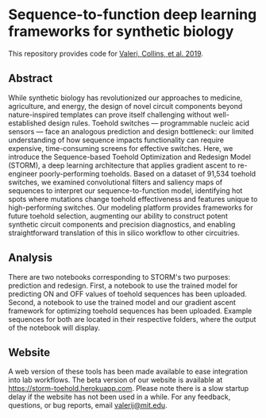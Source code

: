 # Sequence-to-function deep learning frameworks for synthetic biology

This repository provides code for [Valeri, Collins, et al. 2019](https://www.biorxiv.org/content/10.1101/870055v1). 

## Abstract
While synthetic biology has revolutionized our approaches to medicine, agriculture, and energy, the design of novel circuit components beyond nature-inspired templates can prove itself challenging without well-established design rules. Toehold switches — programmable nucleic acid sensors — face an analogous prediction and design bottleneck: our limited understanding of how sequence impacts functionality can require expensive, time-consuming screens for effective switches. Here, we introduce the Sequence-based Toehold Optimization and Redesign Model (STORM), a deep learning architecture that applies gradient ascent to re-engineer poorly-performing toeholds. Based on a dataset of 91,534 toehold switches, we examined convolutional filters and saliency maps of sequences to interpret our sequence-to-function model, identifying hot spots where mutations change toehold effectiveness and features unique to high-performing switches. Our modeling platform provides frameworks for future toehold selection, augmenting our ability to construct potent synthetic circuit components and precision diagnostics, and enabling straightforward translation of this in silico workflow to other circuitries.

## Analysis
There are two notebooks corresponding to STORM's two purposes: prediction and redesign. First, a notebook to use the trained model for predicting ON and OFF values of toehold sequences has been uploaded. Second, a notebook to use the trained model and our gradient ascent framework for optimizing toehold sequences has been uploaded. Example sequences for both are located in their respective folders, where the output of the notebook will display.

## Website
A web version of these tools has been made available to ease integration into lab workflows. The beta version of our website is available at https://storm-toehold.herokuapp.com. Please note there is a slow startup delay if the website has not been used in a while. For any feedback, questions, or bug reports, email valerij@mit.edu.
